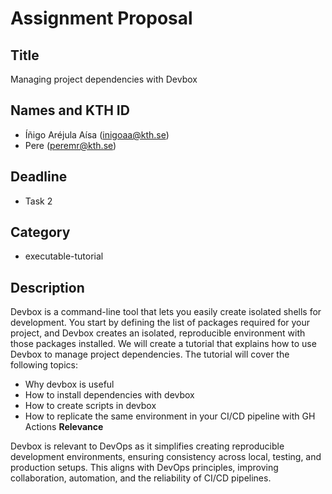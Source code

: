 # Assignment Proposal

## Title

Managing project dependencies with Devbox

## Names and KTH ID

  - Íñigo Aréjula Aísa (inigoaa@kth.se)
  - Pere (peremr@kth.se)

## Deadline

- Task 2

## Category

- executable-tutorial 

## Description

Devbox is a command-line tool that lets you easily create isolated shells for development. You start by defining the list of packages required for your project, and Devbox creates an isolated, reproducible environment with those packages installed. We will create a tutorial that explains how to use Devbox to manage project dependencies. The tutorial will cover the following topics:
- Why devbox is useful
- How to install dependencies with devbox
- How to create scripts in devbox
- How to replicate the same environment in your CI/CD pipeline with GH Actions
**Relevance**

Devbox is relevant to DevOps as it simplifies creating reproducible development environments, ensuring consistency across local, testing, and production setups. This aligns with DevOps principles, improving collaboration, automation, and the reliability of CI/CD pipelines.
